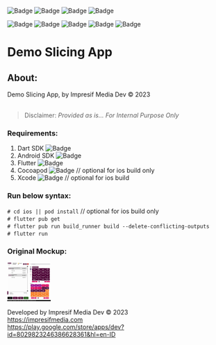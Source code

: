 ![Badge](https://badgen.net/badge/icon/gitlab?icon=github&color=black&label) ![Badge](https://badgen.net/badge/icon/git?icon=git&label) ![Badge](https://badgen.net/badge/icon/ios?icon=apple&color=yellow&label) ![Badge](https://badgen.net/badge/icon/android?icon=googleplay&color=cyan&label)

![Badge](https://badgen.net/badge/dart%20SDK/2.19.6/blue) ![Badge](https://badgen.net/badge/android%20SDK/34.0.0/green) ![Badge](https://badgen.net/badge/flutter/3.7.12/orange) ![Badge](https://badgen.net/badge/Cocoapod/1.12.1/pink) ![Badge](https://badgen.net/badge/Xcode/14.2/yellow)

# Demo Slicing App

## About:

Demo Slicing App, by Impresif Media Dev © 2023<br><br>
>Disclaimer: *Provided as is... For Internal Purpose Only*

### Requirements:

1. Dart SDK ![Badge](https://badgen.net/badge/ver/^2.19.6/blue)
2. Android SDK ![Badge](https://badgen.net/badge/ver/^34.0.0/green)
3. Flutter ![Badge](https://badgen.net/badge/ver/^3.7.12/orange)
4. Cocoapod ![Badge](https://badgen.net/badge/ver/^1.12.1/pink) // optional for ios build only
5. Xcode ![Badge](https://badgen.net/badge/ver/^14.2/yellow) // optional for ios build

### Run below syntax:

`# cd ios || pod install` // optional for ios build only<br>
`# flutter pub get`<br>
`# flutter pub run build_runner build --delete-conflicting-outputs`<br>
`# flutter run`<br>

### Original Mockup:

<p float="left">
  <img src="/mockup/screen-01.jpeg" width="100" />
</p>

Developed by Impresif Media Dev © 2023<br>
<https://impresifmedia.com><br>
<https://play.google.com/store/apps/dev?id=8029823246386628361&hl=en-ID>
